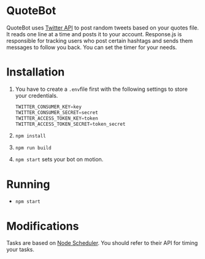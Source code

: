 # QuoteBot

QuoteBot uses [Twitter API](https://dev.twitter.com/rest/public) to post random tweets based on your quotes file. It reads one
line at a time and posts it to your account. Response.js is responsible for tracking users who post certain hashtags and sends them messages to follow you back. You can set the timer for your needs.

# Installation

1. You have to create a `.env`file first with the following settings to store your credentials.

    ```javascript
    TWITTER_CONSUMER_KEY=key
    TWITTER_CONSUMER_SECRET=secret
    TWITTER_ACCESS_TOKEN_KEY=token
    TWITTER_ACCESS_TOKEN_SECRET=token_secret
    ```

2. `npm install`
3. `npm run build`
4. `npm start` sets your bot on motion.

# Running

* `npm start`  

# Modifications

Tasks are based on [Node Scheduler](https://github.com/node-schedule/node-schedule). You should refer to their API for timing your tasks.

